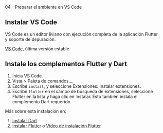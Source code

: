 04 - Preparar el ambiente en VS Code

## Instalar VS Code
VS Code es un editor liviano con ejecución completa de la aplicación Flutter y soporte de depuración.

[VS Code](https://code.visualstudio.com/), última versión estable

## Instale los complementos Flutter y Dart
1. Inicia VS Code.
2. Vista > Paleta de comandos….
3. Escribe `install`, y seleccione Extensiones: Instalar extensiones.
4. Escribe `flutter` en el campo de búsqueda de extensiones, seleccione Flutter en la lista y haga clic en Instalar. Esto también instala el complemento Dart requerido.

Más sobre esta instalación en:
1. [Instalar Dart](https://dart.dev/get-dart)
2. [Instalar Flutter](https://docs.flutter.dev/get-started/install) o [Video de instalación Flutter](https://www.youtube.com/watch?v=fEfMYAAeHmY&ab_channel=LirsTechTips) 
    
